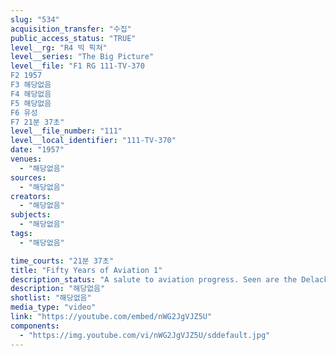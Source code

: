 ```yaml
---
slug: "534"
acquisition_transfer: "수집"
public_access_status: "TRUE"
level__rg: "R4 빅 픽쳐"
level__series: "The Big Picture"
level__file: "F1 RG 111-TV-370
F2 1957
F3 해당없음
F4 해당없음
F5 해당없음
F6 유성
F7 21분 37초"
level__file_number: "111"
level__local_identifier: "111-TV-370"
date: "1957"
venues: 
  - "해당없음"
sources: 
  - "해당없음"
creators: 
  - "해당없음"
subjects: 
  - "해당없음"
tags: 
  - "해당없음"

time_courts: "21분 37초"
title: "Fifty Years of Aviation 1"
description_status: "A salute to aviation progress. Seen are the Delackner Aeorcycle, the Hiller Flying Platform and pictures of the proposed Aerial Assault Vehicle and the Aerial Jeep."
description: "해당없음"
shotlist: "해당없음"
media_type: "video"
link: "https://youtube.com/embed/nWG2JgVJZ5U"
components: 
  - "https://img.youtube.com/vi/nWG2JgVJZ5U/sddefault.jpg"
---
```

